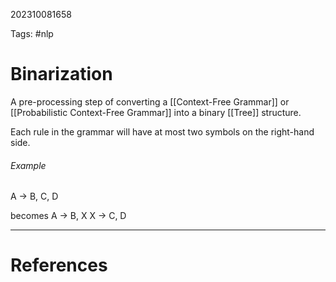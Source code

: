 202310081658

Tags: #nlp 

# Binarization

A pre-processing step of converting a [[Context-Free Grammar]] or [[Probabilistic Context-Free Grammar]] into a binary [[Tree]] structure.

Each rule in the grammar will have at most two symbols on the right-hand side.

###### Example
A -> B, C, D

becomes
A -> B, X
X -> C, D

---
# References
